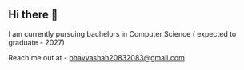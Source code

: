 ## Hi there 👋



I am currently pursuing bachelors in Computer Science ( expected to graduate - 2027)

Reach me out at - bhavyashah20832083@gmail.com
